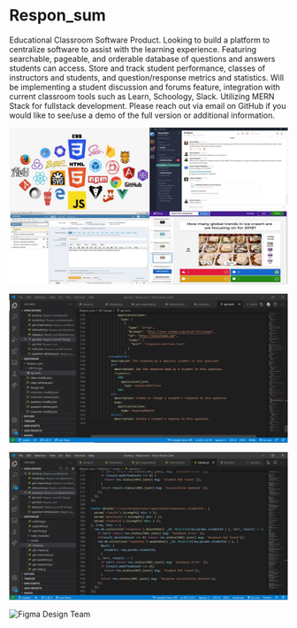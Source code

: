 # Respon_sum
Educational Classroom Software Product. 
Looking to build a platform to centralize software to assist with the learning experience.
Featuring searchable, pageable, and orderable database of questions and answers students can access.
Store and track student performance, classes of instructors and students, and question/response metrics and statistics.
Will be implementing a student discussion and forums feature, integration with current classroom tools such as Learn, Schoology, Slack. 
Utilizing MERN Stack for fullstack development.
Please reach out via email on GitHub if you would like to see/use a demo of the full version or additional information.

![Combine Education SaaS Into One Platform](https://github.com/hank-w/Respon_sum/blob/master/Static/Images/Features.jpg?raw=true)


![REST API Made With RAML](https://github.com/hank-w/Respon_sum/blob/master/Static/Images/RAML%20API.JPG?raw=true)

![Node.js with MongoDB](https://github.com/hank-w/Respon_sum/blob/master/Static/Images/Node.js%20code.JPG?raw=true)

![Figma Design Team](https://www.figma.com/file/17mX7z2SnJrVopa0doyfZW/Material-Baseline-Design-Kit-Community?node-id=4%3A0)